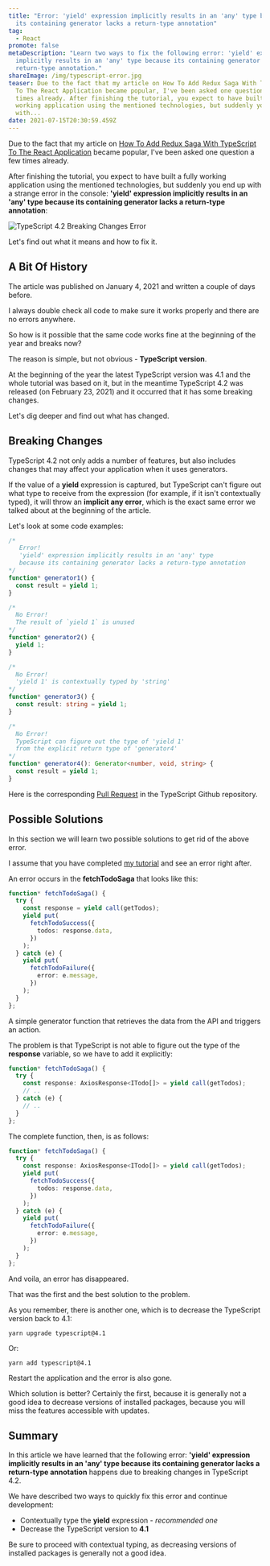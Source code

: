 ```yaml
---
title: "Error: 'yield' expression implicitly results in an 'any' type because
  its containing generator lacks a return-type annotation"
tag:
  - React
promote: false
metaDescription: "Learn two ways to fix the following error: 'yield' expression
  implicitly results in an 'any' type because its containing generator lacks a
  return-type annotation."
shareImage: /img/typescript-error.jpg
teaser: Due to the fact that my article on How To Add Redux Saga With TypeScript
  To The React Application became popular, I've been asked one question a few
  times already. After finishing the tutorial, you expect to have built a fully
  working application using the mentioned technologies, but suddenly you end up
  with...
date: 2021-07-15T20:30:59.459Z
---
```

Due to the fact that my article on [How To Add Redux Saga With TypeScript To The React Application](/add-redux-saga-with-typescript-to-your-react-application-january-2021/) became popular, I've been asked one question a few times already.

After finishing the tutorial, you expect to have built a fully working application using the mentioned technologies, but suddenly you end up with a strange error in the console: **'yield' expression implicitly results in an 'any' type because its containing generator lacks a return-type annotation**:

![TypeScript 4.2 Breaking Changes Error](/img/screenshot-2021-07-14-at-22.33.51.png "TypeScript 4.2 Breaking Changes Error")

Let's find out what it means and how to fix it.

## A Bit Of History

The article was published on January 4, 2021 and written a couple of days before. 

I always double check all code to make sure it works properly and there are no errors anywhere.

So how is it possible that the same code works fine at the beginning of the year and breaks now?

The reason is simple, but not obvious - **TypeScript version**.

At the beginning of the year the latest TypeScript version was 4.1 and the whole tutorial was based on it, but in the meantime TypeScript 4.2 was released (on February 23, 2021) and it occurred that it has some breaking changes.

Let's dig deeper and find out what has changed.

## Breaking Changes

TypeScript 4.2 not only adds a number of features, but also includes changes that may affect your application when it uses generators.

If the value of a **yield** expression is captured, but TypeScript can't figure out what type to receive from the expression (for example, if it isn't contextually typed), it will throw an **implicit any error**, which is the exact same error we talked about at the beginning of the article.

Let's look at some code examples:

```typescript
/* 
   Error!
   'yield' expression implicitly results in an 'any' type
   because its containing generator lacks a return-type annotation
*/
function* generator1() {
  const result = yield 1;
}

/*
  No Error!
  The result of `yield 1` is unused
*/
function* generator2() {
  yield 1;
}

/*
  No Error!
  'yield 1' is contextually typed by 'string'
*/
function* generator3() {
  const result: string = yield 1;
}

/* 
  No Error!
  TypeScript can figure out the type of 'yield 1'
  from the explicit return type of 'generator4'
*/
function* generator4(): Generator<number, void, string> {
  const result = yield 1;
}
```

Here is the corresponding [Pull Request](https://github.com/microsoft/TypeScript/pull/41348) in the TypeScript Github repository.

## Possible Solutions

In this section we will learn two possible solutions to get rid of the above error.

I assume that you have completed [my tutorial](/add-redux-saga-with-typescript-to-your-react-application-january-2021/) and see an error right after.

An error occurs in the **fetchTodoSaga** that looks like this:

```typescript
function* fetchTodoSaga() {
  try {
    const response = yield call(getTodos);
    yield put(
      fetchTodoSuccess({
        todos: response.data,
      })
    );
  } catch (e) {
    yield put(
      fetchTodoFailure({
        error: e.message,
      })
    );
  }
};
```

A simple generator function that retrieves the data from the API and triggers an action.

The problem is that TypeScript is not able to figure out the type of the **response** variable, so we have to add it explicitly:

```typescript
function* fetchTodoSaga() {
  try {
    const response: AxiosResponse<ITodo[]> = yield call(getTodos);
    // ..
  } catch (e) {
    // ..
  }
};
```

The complete function, then, is as follows:

```typescript
function* fetchTodoSaga() {
  try {
    const response: AxiosResponse<ITodo[]> = yield call(getTodos);
    yield put(
      fetchTodoSuccess({
        todos: response.data,
      })
    );
  } catch (e) {
    yield put(
      fetchTodoFailure({
        error: e.message,
      })
    );
  }
};
```

And voila, an error has disappeared.

That was the first and the best solution to the problem.

As you remember, there is another one, which is to decrease the TypeScript version back to 4.1:

`yarn upgrade typescript@4.1`

Or:

`yarn add typescript@4.1`

Restart the application and the error is also gone.

Which solution is better? Certainly the first, because it is generally not a good idea to decrease versions of installed packages, because you will miss the features accessible with updates.

## Summary

In this article we have learned that the following error: **'yield' expression implicitly results in an 'any' type because its containing generator lacks a return-type annotation** happens due to breaking changes in TypeScript 4.2.

We have described two ways to quickly fix this error and continue development:

* Contextually type the **yield** expression - *recommended one*
* Decrease the TypeScript version to **4.1**

Be sure to proceed with contextual typing, as decreasing versions of installed packages is generally not a good idea.